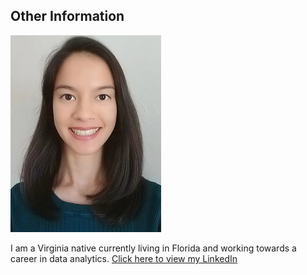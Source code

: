 ## Other Information

[![Headshot](pics/Headshot.jpg)](https://www.linkedin.com/in/cherylngo/ "My LinkedIn Page")

I am a Virginia native currently living in Florida and working towards a career in data analytics. [Click here to view my LinkedIn](https://www.linkedin.com/in/cherylngo/)
